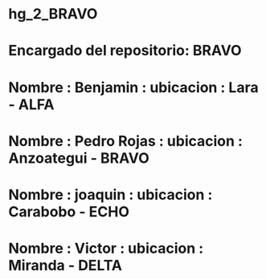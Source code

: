 # hg_2_BRAVO
# Encargado del repositorio: BRAVO
# Nombre : Benjamin : ubicacion : Lara - ALFA
# Nombre : Pedro Rojas : ubicacion : Anzoategui - BRAVO
# Nombre : joaquin : ubicacion : Carabobo - ECHO
# Nombre : Victor : ubicacion : Miranda - DELTA